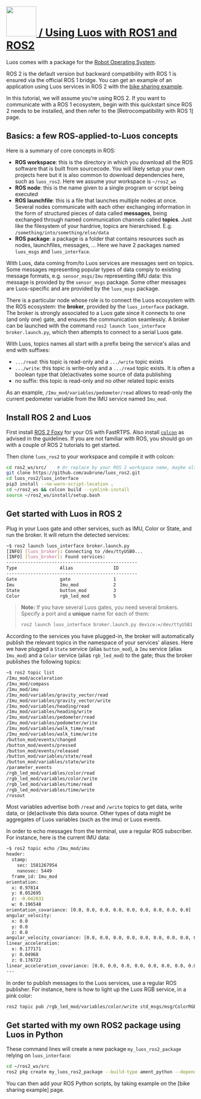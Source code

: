 <h1><a href="#ros" className="header" id="ros"><img src="/img/ros-logo.png" width="80px"/> / Using Luos with ROS1 and ROS2</a></h1>

Luos comes with a package for the <a href="https://www.ros.org/" target="_blank">Robot Operating System</a>.

ROS 2 is the default version but backward compatibility with ROS 1 is ensured via the official ROS 1 bridge. You can get an example of an application using Luos services in ROS 2 with the <a href="https://github.com/aubrune/luos_bike_alarm_example" target="_blank">bike sharing example</a>.

In this tutorial, we will assume you're using ROS 2. If you want to communicate with a ROS 1 ecosystem, begin with this quickstart since ROS 2 needs to be installed, and then refer to the [Retrocompatibility with ROS 1] page.

## Basics: a few ROS-applied-to-Luos concepts

Here is a summary of core concepts in ROS:

- **ROS workspace**: this is the directory in which you download all the ROS software that is built from sourcecode. You will likely setup your own projects here but it is also common to download dependencies here, such as `luos_ros2`. Here we assume your workspace is `~/ros2_ws`
- **ROS node**: this is the name given to a single program or script being executed
- **ROS launchfile**: this is a file that launches multiple nodes at once.
  Several nodes communicate with each other exchanging information in the form of structured pieces of data called **messages**, being exchanged through named communication channels called **topics**. Just like the filesystem of your hardrive, topics are hierarchised. E.g. `/something/into/something/else/data`
- **ROS package**: a package is a folder that contains resources such as nodes, launchfiles, messages, ... Here we have 2 packages named `luos_msgs` and `luos_interface`.

With Luos, data coming from/to Luos services are messages sent on topics. Some messages representing popular types of data comply to existing message formats, e.g. `sensor_msgs/Imu` representing IMU data: this message is provided by the `sensor_msgs` package. Some other messages are Luos-specific and are provided by the `luos_msgs` package.

There is a particular node whose role is to connect the Luos ecosystem with the ROS ecosystem: the **broker**, provided by the `luos_interface` package. The broker is strongly associated to a Luos gate since it connects to one (and only one) gate, and ensures the communication seamlessly. A broker can be launched with the command `ros2 launch luos_interface broker.launch.py`, which then attempts to connect to a serial Luos gate.

With Luos, topics names all start with a prefix being the service's alias and end with suffixes:

- `.../read`: this topic is read-only and a `.../write` topic exists
- `.../write`: this topic is write-only and a `.../read` topic exists. It is often a boolean type that (de)activates some source of data publishing
- no suffix: this topic is read-only and no other related topic exists

As an example, `/Imu_mod/variables/pedometer/read` allows to read-only the current pedometer variable from the IMU service named `Imu_mod`.

## Install ROS 2 and Luos

First install <a href="https://index.ros.org/doc/ros2/Installation/Foxy/" target="_blank">ROS 2 Foxy</a> for your OS with FastRTPS. Also install <a href="https://index.ros.org/doc/ros2/Tutorials/Colcon-Tutorial/#install-colcon" target="_blank">`colcon`</a> as advised in the guidelines. If you are not familiar with ROS, you should go on with a couple of ROS 2 tutorials to get started.

Then clone `luos_ros2` to your workspace and compile it with colcon:

```bash
cd ros2_ws/src/    # Or replace by your ROS 2 workspace name, maybe also dev_ws/src
git clone https://github.com/aubrune/luos_ros2.git
cd luos_ros2/luos_interface
pip3 install --no-warn-script-location .
cd ~/ros2_ws && colcon build --symlink-install
source ~/ros2_ws/install/setup.bash
```

## Get started with Luos in ROS 2

Plug in your Luos gate and other services, such as IMU, Color or State, and run the broker. It will return the detected services:

```bash
~$ ros2 launch luos_interface broker.launch.py
[INFO] [luos_broker]: Connecting to /dev/ttyUSB0...
[INFO] [luos_broker]: Found services:
-------------------------------------------------
Type                Alias               ID
-------------------------------------------------
Gate                gate                1
Imu                 Imu_mod             2
State               button_mod          3
Color               rgb_led_mod         5
```

> **Note:** If you have several Luos gates, you need several brokers. Specify a port and a **unique** name for each of them:
>
> ```bash
> ros2 launch luos_interface broker.launch.py device:=/dev/ttyUSB1 name:=brokerUSB1
> ```

According to the services you have plugged-in, the broker will automatically publish the relevant topics in the namespace of your services' aliases.
Here we have plugged a `State` service (alias `button_mod`), a `Imu` service (alias `Imu_mod`) and a `Color` service (alias `rgb_led_mod`) to the gate; thus the broker publishes the following topics:

```bash
~$ ros2 topic list
/Imu_mod/acceleration
/Imu_mod/compass
/Imu_mod/imu
/Imu_mod/variables/gravity_vector/read
/Imu_mod/variables/gravity_vector/write
/Imu_mod/variables/heading/read
/Imu_mod/variables/heading/write
/Imu_mod/variables/pedometer/read
/Imu_mod/variables/pedometer/write
/Imu_mod/variables/walk_time/read
/Imu_mod/variables/walk_time/write
/button_mod/events/changed
/button_mod/events/pressed
/button_mod/events/released
/button_mod/variables/state/read
/button_mod/variables/state/write
/parameter_events
/rgb_led_mod/variables/color/read
/rgb_led_mod/variables/color/write
/rgb_led_mod/variables/time/read
/rgb_led_mod/variables/time/write
/rosout
```

Most variables advertise both `/read` and `/write` topics to get data, write data, or (de)activate this data source. Other types of data might be aggregates of Luos variables (such as the imu) or Luos events.

In order to echo messages from the terminal, use a regular ROS subscriber. For instance, here is the current IMU data:

```bash
~$ ros2 topic echo /Imu_mod/imu
header:
  stamp:
    sec: 1581267954
    nanosec: 5449
  frame_id: Imu_mod
orientation:
  x: 0.97814
  y: 0.052695
  z: -0.042831
  w: 0.196548
orientation_covariance: [0.0, 0.0, 0.0, 0.0, 0.0, 0.0, 0.0, 0.0, 0.0]
angular_velocity:
  x: 0.0
  y: 0.0
  z: 0.0
angular_velocity_covariance: [0.0, 0.0, 0.0, 0.0, 0.0, 0.0, 0.0, 0.0, 0.0]
linear_acceleration:
  x: 0.177171
  y: 0.04968
  z: 0.176722
linear_acceleration_covariance: [0.0, 0.0, 0.0, 0.0, 0.0, 0.0, 0.0, 0.0, 0.0]
---
```

In order to publish messages to the Luos services, use a regular ROS publisher. For instance, here is how to light up the Luos RGB service, in a pink color:

```bash
ros2 topic pub /rgb_led_mod/variables/color/write std_msgs/msg/ColorRGBA "{r: 64, g: 0, b: 64}" --once
```

## Get started with my own ROS2 package using Luos in Python

These command lines will create a new package `my_luos_ros2_package` relying on `luos_interface`:

```bash
cd ~/ros2_ws/src
ros2 pkg create my_luos_ros2_package --build-type ament_python --dependencies luos_interface
```

You can then add your ROS Python scripts, by taking example on the [bike sharing example] page.
